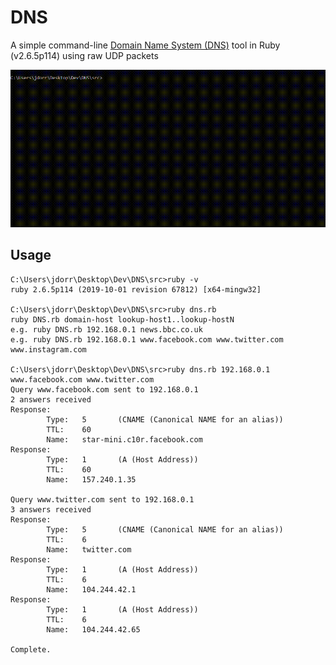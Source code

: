 # DNS
A simple command-line [Domain Name System (DNS)](https://en.wikipedia.org/wiki/Domain_Name_System) tool in Ruby (v2.6.5p114) using raw UDP packets

![Screenshot](https://github.com/James-P-D/DNS/blob/master/screenshot.gif)

## Usage

```
C:\Users\jdorr\Desktop\Dev\DNS\src>ruby -v
ruby 2.6.5p114 (2019-10-01 revision 67812) [x64-mingw32]

C:\Users\jdorr\Desktop\Dev\DNS\src>ruby dns.rb
ruby DNS.rb domain-host lookup-host1..lookup-hostN
e.g. ruby DNS.rb 192.168.0.1 news.bbc.co.uk
e.g. ruby DNS.rb 192.168.0.1 www.facebook.com www.twitter.com www.instagram.com

C:\Users\jdorr\Desktop\Dev\DNS\src>ruby dns.rb 192.168.0.1 www.facebook.com www.twitter.com
Query www.facebook.com sent to 192.168.0.1
2 answers received
Response:
        Type:   5       (CNAME (Canonical NAME for an alias))
        TTL:    60
        Name:   star-mini.c10r.facebook.com
Response:
        Type:   1       (A (Host Address))
        TTL:    60
        Name:   157.240.1.35

Query www.twitter.com sent to 192.168.0.1
3 answers received
Response:
        Type:   5       (CNAME (Canonical NAME for an alias))
        TTL:    6
        Name:   twitter.com
Response:
        Type:   1       (A (Host Address))
        TTL:    6
        Name:   104.244.42.1
Response:
        Type:   1       (A (Host Address))
        TTL:    6
        Name:   104.244.42.65

Complete.

```